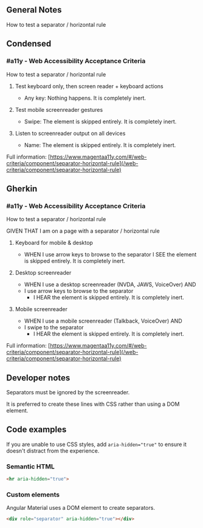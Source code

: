 ## General Notes

How to test a separator / horizontal rule

## Condensed

### #a11y - Web Accessibility Acceptance Criteria

How to test a separator / horizontal rule

1. Test keyboard only, then screen reader + keyboard actions

   - Any key: Nothing happens. It is completely inert.

2. Test mobile screenreader gestures

   - Swipe: The element is skipped entirely. It is completely inert.

3. Listen to screenreader output on all devices

   - Name: The element is skipped entirely. It is completely inert.

Full information: [https://www.magentaa11y.com/#/web-criteria/component/separator-horizontal-rule](/web-criteria/component/separator-horizontal-rule)

## Gherkin

### #a11y - Web Accessibility Acceptance Criteria

How to test a separator / horizontal rule

GIVEN THAT I am on a page with a separator / horizontal rule

1. Keyboard for mobile & desktop

   - WHEN I use arrow keys to browse to the separator I SEE the element is skipped entirely. It is completely inert.

2. Desktop screenreader

   - WHEN I use a desktop screenreader (NVDA, JAWS, VoiceOver) AND 
   - I use arrow keys to browse to the separator
      - I HEAR the element is skipped entirely. It is completely inert.

3. Mobile screenreader

   - WHEN I use a mobile screenreader (Talkback, VoiceOver) AND
   - I swipe to the separator
      - I HEAR the element is skipped entirely. It is completely inert.

Full information: [https://www.magentaa11y.com/#/web-criteria/component/separator-horizontal-rule](/web-criteria/component/separator-horizontal-rule)

## Developer notes

Separators must be ignored by the screenreader.

It is preferred to create these lines with CSS rather than using a DOM element.

## Code examples

If you are unable to use CSS styles, add `aria-hidden="true"` to ensure it doesn't distract from the experience.

### Semantic HTML

```html
<hr aria-hidden="true">
```

### Custom elements

Angular Material uses a DOM element to create separators.

```html
<div role="separator" aria-hidden="true"></div>
```
